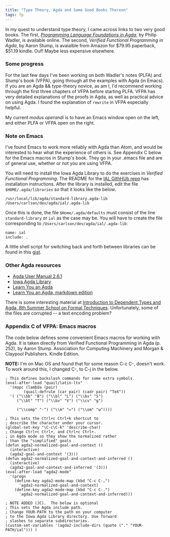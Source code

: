 ```yaml
---
title: "Type Theory, Agda and Some Good Books Thereon"
tags: fp
---
```




In my quest to understand type theory, I came across
links to two very good books. The first,
_[Programming Language Foundations in Agda](https://plfa.github.io/)_,
by Philip Wadler, is available online.  The second,
_Verified Functional Programming in Agda_, by Aaron Stump,
is avaialble from Amazon for $79.95 paperback, $51.19 kindle.
Ouf! Maybe less expensive elsewhere.

### Some progress

For the last few days I've been working on both
Wadler's notes (PLFA) and Stump's book (VFPA), going through
all the examples with Agda (in Emacs).  If you
are an Agda && type-theory novice, as am I, I'd
recommend working through the first three
chapters of VFPA before starting PLFA.  VFPA
has very detailed explanations of the proofs in Agda,
as well as practical advice on using Agda.  I found
the explanation of `rewrite` in VFPA especially
helpful.

My current *modus operandi* is to have an Emacs
window open on the left, and either PLFA or VFPA
open on the right.

### Note on Emacs

I've found Emacs to work more reliably with Agda than Atom, and would
be interested to hear what the experience of others is.
See Appendix C below for the Emacs macros in Stump's book.
They go in your .emacs file and are of general use,
whether or not you are using VFPA.

You will
need to install the Iowa Agda Library to do the exercises in
_Verified Functional Programming_.  The README for the
[IAL GithHUb repo](https://github.com/cedille/ial) has
installation instructions. After the library is installed,
edit the file `$HOME/.agda/libraries` so that
it looks like the below.

```
/usr/local/lib/agda/standard-library.agda-lib
/Users/carlson/dev/agda/ial/.agda-lib
```

Once this is done, the file `$Home/.agda/defaults` must consist of the
line `standard-library` or `ial` as the case may be.  You will have to
create the file corresponding to `/Users/carlson/dev/agda/ial/.agda-lib`:

```
name: ial
include: .
```

A little shell script for switching back and forth between libraries
can be found in this [gist](https://gist.github.com/jxxcarlson/8202938cd4c5eb72d8b5086995880700).

### Other Agda resources

- [Agda User Manual 2.6.1](https://buildmedia.readthedocs.org/media/pdf/agda/latest/agda.pdf)
- [Iowa Agda Library](https://github.com/cedille/ial)
- [Learn You an Agda](http://learnyouanagda.liamoc.net/pages/introduction.html)
- [Learn You an Agda, markdown edition](http://learnyouanagda.liamoc.net/)

There is some interesting material at [Introduction to Dependent Types and Agda,
8th Summer School on Formal Techniques](http://www.cse.chalmers.se/%7Eabela/ssft18/).
Unfortunately, some of the files are corrupted -- a text encoding problem?

### Appendix C of VFPA: Emacs macros

The code below defines some convenient Emacs macros for working with
Agda.  It is taken directly from Verified Functional Programming
in Agda (p. 252), by Aaron Stump.  Association for Computing
Machinery and Morgan & Claypool Publishers.
Kindle Edition.

**NOTE:** I'm on Mac OS and found that for some reason C-c C-,
doesn't work.  To work around this, I changed C-, to C-j in the below.

```
; This defines backslash commands for some extra symbols.
(eval-after-load "quail/latin-ltx"
  '(mapc (lambda (pair)
        (quail-defrule (car pair) (cadr pair) "TeX"))
  '( ("\\bb" "B") ("\\bl" "L") ("\\bs" "S")
     ("\\bt" "T") ("\\bv" "V") ("\\cv" "g")  

     ("\\comp" "◦") ("\\m" "↦") ("\\om" "ω"))))

; This sets the Ctrl+c Ctrl+k shortcut to
; describe the character under your cursor.
(global-set-key "\C-c\C-k" 'describe-char)
; Change Ctrl+c Ctrl+, and Ctrl+c Ctrl+.
; in Agda mode so they show the normalized rather
; than the "simplified" goals
(defun agda2-normalized-goal-and-context ()
  (interactive)
  (agda2-goal-and-context '(3)))
(defun agda2-normalized-goal-and-context-and-inferred ()
  (interactive)
  (agda2-goal-and-context-and-inferred '(3)))
(eval-after-load "agda2-mode"
  '(progn
    (define-key agda2-mode-map (kbd "C-c C-,")
      'agda2-normalized-goal-and-context)
    (define-key agda2-mode-map (kbd "C-c C-.")
      'agda2-normalized-goal-and-context-and-inferred)))

; NOTE ADDED (JC).  The below is optional
; This sets the Agda include path.
; Change YOUR-PATH to the path on your computer
; to the Iowa Agda Library directory. Use forward
; slashes to separate subdirectories.
(custom-set-variables '(agda2-include-dirs (quote ("." "YOUR-PATH/ial"))) )


```
